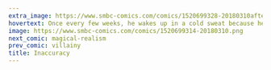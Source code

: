 ```yaml
---
extra_image: https://www.smbc-comics.com/comics/1520699328-20180310after.png
hovertext: Once every few weeks, he wakes up in a cold sweat because he had a dream that used an inaccurate star map.
image: https://www.smbc-comics.com/comics/1520699314-20180310.png
next_comic: magical-realism
prev_comic: villainy
title: Inaccuracy
---
```


